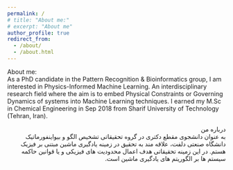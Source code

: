 ```yaml
---
permalink: /
# title: "About me:"
# excerpt: "About me"
author_profile: true
redirect_from: 
  - /about/
  - /about.html
---
```

About me: <br /> 
As a PhD candidate in the Pattern Recognition & Bioinformatics group, I am interested in Physics-Informed
Machine Learning. An interdisciplinary research field where the aim is to embed Physical Constraints or
Governing Dynamics of systems into Machine Learning techniques.
I earned my M.Sc in Chemical Engineering in Sep 2018 from Sharif University of Technology (Tehran, Iran).

<div dir="rtl">
درباره من
 <br /> 
به عنوان دانشجوی مقطع دکتری در گروه تحقیقاتی تشخیص الگو و بیواینفورماتیک دانشگاه صنعتی دلفت، علاقه مند به تحقیق در زمینه یادگیری ماشین مبتنی بر فیزیک هستم. در این زمینه تحقیقاتی هدف اعمال محدودیت های فیزیکی و یا قوانین حاکمه سیستم ها بر الگوریتم های یادگیری ماشین است. 